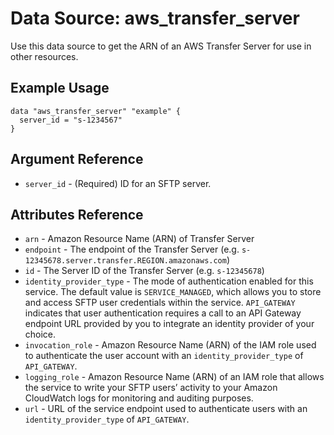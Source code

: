 
# Data Source: aws_transfer_server

Use this data source to get the ARN of an AWS Transfer Server for use in other
resources.

## Example Usage

```hcl
data "aws_transfer_server" "example" {
  server_id = "s-1234567"
}
```

## Argument Reference

* `server_id` - (Required) ID for an SFTP server.

## Attributes Reference

* `arn` - Amazon Resource Name (ARN) of Transfer Server
* `endpoint` - The endpoint of the Transfer Server (e.g. `s-12345678.server.transfer.REGION.amazonaws.com`)
* `id`  - The Server ID of the Transfer Server (e.g. `s-12345678`)
* `identity_provider_type` - The mode of authentication enabled for this service. The default value is `SERVICE_MANAGED`, which allows you to store and access SFTP user credentials within the service. `API_GATEWAY` indicates that user authentication requires a call to an API Gateway endpoint URL provided by you to integrate an identity provider of your choice.
* `invocation_role` - Amazon Resource Name (ARN) of the IAM role used to authenticate the user account with an `identity_provider_type` of `API_GATEWAY`.
* `logging_role` - Amazon Resource Name (ARN) of an IAM role that allows the service to write your SFTP users’ activity to your Amazon CloudWatch logs for monitoring and auditing purposes.
* `url` - URL of the service endpoint used to authenticate users with an `identity_provider_type` of `API_GATEWAY`.
